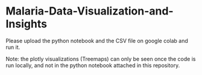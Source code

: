 # Malaria-Data-Visualization-and-Insights

Please upload the python notebook and the CSV file on google colab and run it.

Note: the plotly visualizations (Treemaps) can only be seen once the code is run locally, and not in the python notebook attached in this repository.
